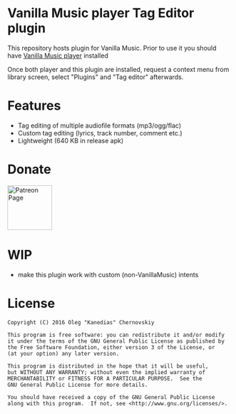 # Vanilla Music player Tag Editor plugin

This repository hosts plugin for Vanilla Music.
Prior to use it you should have [Vanilla Music player](https://github.com/vanilla-music/vanilla) installed

Once both player and this plugin are installed, request a context menu from library screen, select "Plugins" and "Tag editor" afterwards.

# Features

* Tag editing of multiple audiofile formats (mp3/ogg/flac)
* Custom tag editing (lyrics, track number, comment etc.)
* Lightweight (640 KB in release apk)

# Donate

[<img alt="Patreon Page" src="https://s3.amazonaws.com/patreon_public_assets/toolbox/patreon.png" height="100"/>](https://www.patreon.com/kanedias)

# WIP

* make this plugin work with custom (non-VanillaMusic) intents

# License

    Copyright (C) 2016 Oleg "Kanedias" Chernovskiy

    This program is free software: you can redistribute it and/or modify
    it under the terms of the GNU General Public License as published by
    the Free Software Foundation, either version 3 of the License, or
    (at your option) any later version.

    This program is distributed in the hope that it will be useful,
    but WITHOUT ANY WARRANTY; without even the implied warranty of
    MERCHANTABILITY or FITNESS FOR A PARTICULAR PURPOSE.  See the
    GNU General Public License for more details.

    You should have received a copy of the GNU General Public License
    along with this program.  If not, see <http://www.gnu.org/licenses/>.
